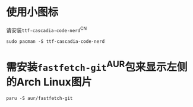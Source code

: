 # 使用小图标
请安装`ttf-cascadia-code-nerd`<sup>CN</sup>
```
sudo pacman -S ttf-cascadia-code-nerd
```

# 需安装`fastfetch-git`<sup>AUR</sup>包来显示左侧的Arch Linux图片
```
paru -S aur/fastfetch-git
```
